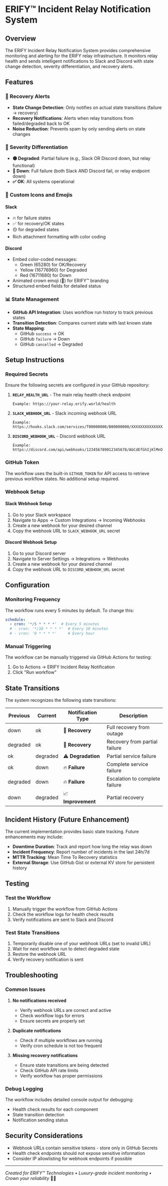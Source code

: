 # ERIFY™ Incident Relay Notification System

## Overview

The ERIFY Incident Relay Notification System provides comprehensive monitoring and alerting for the ERIFY relay infrastructure. It monitors relay health and sends intelligent notifications to Slack and Discord with state change detection, severity differentiation, and recovery alerts.

## Features

### 🔄 Recovery Alerts
- **State Change Detection**: Only notifies on actual state transitions (failure → recovery)
- **Recovery Notifications**: Alerts when relay transitions from failed/degraded back to OK
- **Noise Reduction**: Prevents spam by only sending alerts on state changes

### 🎯 Severity Differentiation
- **🟡 Degraded**: Partial failure (e.g., Slack OR Discord down, but relay functional)
- **🔴 Down**: Full failure (both Slack AND Discord fail, or relay endpoint down)
- **✅ OK**: All systems operational

### 🎨 Custom Icons and Emojis
#### Slack
- 🔥 for failure states
- ✅ for recovery/OK states
- 🟡 for degraded states
- Rich attachment formatting with color coding

#### Discord
- Embed color-coded messages:
  - Green (65280) for OK/Recovery
  - Yellow (16776960) for Degraded
  - Red (16711680) for Down
- Animated crown emoji (👑) for ERIFY™ branding
- Structured embed fields for detailed status

### 📊 State Management
- **GitHub API Integration**: Uses workflow run history to track previous states
- **Transition Detection**: Compares current state with last known state
- **State Mapping**: 
  - GitHub `success` → OK
  - GitHub `failure` → Down
  - GitHub `cancelled` → Degraded

## Setup Instructions

### Required Secrets

Ensure the following secrets are configured in your GitHub repository:

1. **`RELAY_HEALTH_URL`** - The main relay health check endpoint
   ```
   Example: https://your-relay.erify.world/health
   ```

2. **`SLACK_WEBHOOK_URL`** - Slack incoming webhook URL
   ```
   Example: https://hooks.slack.com/services/T00000000/B00000000/XXXXXXXXXXXXXXXXXXXXXXXX
   ```

3. **`DISCORD_WEBHOOK_URL`** - Discord webhook URL
   ```
   Example: https://discord.com/api/webhooks/123456789012345678/AbCdEfGhIjKlMnOpQrStUvWxYz
   ```

### GitHub Token

The workflow uses the built-in `GITHUB_TOKEN` for API access to retrieve previous workflow states. No additional setup required.

### Webhook Setup

#### Slack Webhook Setup
1. Go to your Slack workspace
2. Navigate to Apps → Custom Integrations → Incoming Webhooks
3. Create a new webhook for your desired channel
4. Copy the webhook URL to `SLACK_WEBHOOK_URL` secret

#### Discord Webhook Setup
1. Go to your Discord server
2. Navigate to Server Settings → Integrations → Webhooks
3. Create a new webhook for your desired channel
4. Copy the webhook URL to `DISCORD_WEBHOOK_URL` secret

## Configuration

### Monitoring Frequency
The workflow runs every 5 minutes by default. To change this:

```yaml
schedule:
  - cron: '*/5 * * * *'  # Every 5 minutes
  # - cron: '*/10 * * * *'  # Every 10 minutes
  # - cron: '0 * * * *'     # Every hour
```

### Manual Triggering
The workflow can be manually triggered via GitHub Actions for testing:
1. Go to Actions → ERIFY Incident Relay Notification
2. Click "Run workflow"

## State Transitions

The system recognizes the following state transitions:

| Previous | Current | Notification Type | Description |
|----------|---------|-------------------|-------------|
| down     | ok      | 🚀 **Recovery**   | Full recovery from outage |
| degraded | ok      | 🚀 **Recovery**   | Recovery from partial failure |
| ok       | degraded| ⚠️ **Degradation** | Partial service failure |
| ok       | down    | 🔥 **Failure**    | Complete service failure |
| degraded | down    | 🔥 **Failure**    | Escalation to complete failure |
| down     | degraded| 📈 **Improvement** | Partial recovery |

## Incident History (Future Enhancement)

The current implementation provides basic state tracking. Future enhancements may include:

- **Downtime Duration**: Track and report how long the relay was down
- **Incident Frequency**: Report number of incidents in the last 24h/7d
- **MTTR Tracking**: Mean Time To Recovery statistics
- **External Storage**: Use GitHub Gist or external KV store for persistent history

## Testing

### Test the Workflow
1. Manually trigger the workflow from GitHub Actions
2. Check the workflow logs for health check results
3. Verify notifications are sent to Slack and Discord

### Test State Transitions
1. Temporarily disable one of your webhook URLs (set to invalid URL)
2. Wait for next workflow run to detect degraded state
3. Restore the webhook URL
4. Verify recovery notification is sent

## Troubleshooting

### Common Issues

1. **No notifications received**
   - Verify webhook URLs are correct and active
   - Check workflow logs for errors
   - Ensure secrets are properly set

2. **Duplicate notifications**
   - Check if multiple workflows are running
   - Verify cron schedule is not too frequent

3. **Missing recovery notifications**
   - Ensure state transitions are being detected
   - Check GitHub API rate limits
   - Verify workflow has proper permissions

### Debug Logging
The workflow includes detailed console output for debugging:
- Health check results for each component
- State transition detection
- Notification sending status

## Security Considerations

- Webhook URLs contain sensitive tokens - store only in GitHub Secrets
- Health check endpoints should not expose sensitive information
- Consider IP allowlisting for webhook endpoints if possible

---

_Created for ERIFY™ Technologies • Luxury-grade incident monitoring • Crown your reliability_ 💎🔥